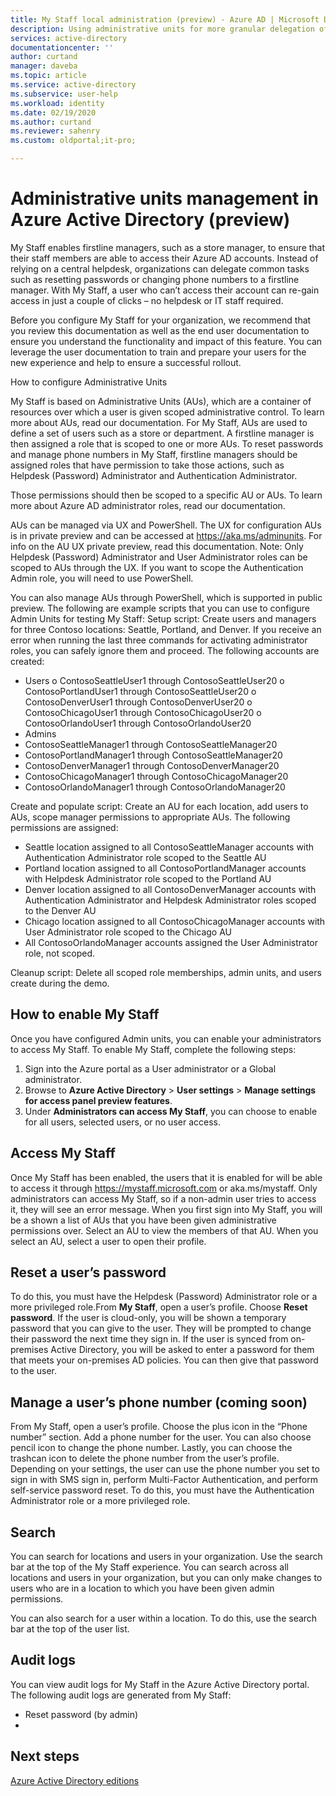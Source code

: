 ```yaml
---
title: My Staff local administration (preview) - Azure AD | Microsoft Docs
description: Using administrative units for more granular delegation of permissions in Azure Active Directory
services: active-directory
documentationcenter: ''
author: curtand
manager: daveba
ms.topic: article
ms.service: active-directory
ms.subservice: user-help
ms.workload: identity
ms.date: 02/19/2020
ms.author: curtand
ms.reviewer: sahenry
ms.custom: oldportal;it-pro;

---
```

# Administrative units management in Azure Active Directory (preview)

My Staff enables firstline managers, such as a store manager, to ensure that their staff members are able to access their Azure AD accounts. Instead of relying on a central helpdesk, organizations can delegate common tasks such as resetting passwords or changing phone numbers to a firstline manager. With My Staff, a user who can’t access their account can re-gain access in just a couple of clicks – no helpdesk or IT staff required.

Before you configure My Staff for your organization, we recommend that you review this documentation as well as the end user documentation to ensure you understand the functionality and impact of this feature. You can leverage the user documentation to train and prepare your users for the new experience and help to ensure a successful rollout.

How to configure Administrative Units

My Staff is based on Administrative Units (AUs), which are a container of resources over which a user is given scoped administrative control. To learn more about AUs, read our documentation.
For My Staff, AUs are used to define a set of users such as a store or department. A firstline manager is then assigned a role that is scoped to one or more AUs. To reset passwords and manage phone numbers in My Staff, firstline managers should be assigned roles that have permission to take those actions, such as Helpdesk (Password) Administrator and Authentication Administrator. 

Those permissions should then be scoped to a specific AU or AUs. To learn more about Azure AD administrator roles, read our documentation.

AUs can be managed via UX and PowerShell. The UX for configuration AUs is in private preview and can be accessed at https://aka.ms/adminunits. For info on the AU UX private preview, read this documentation. Note: Only Helpdesk (Password) Administrator and User Administrator roles can be scoped to AUs through the UX. If you want to scope the Authentication Admin role, you will need to use PowerShell. 

You can also manage AUs through PowerShell, which is supported in public preview. The following are example scripts that you can use to configure Admin Units for testing My Staff:
Setup script: Create users and managers for three Contoso locations: Seattle, Portland, and Denver. If you receive an error when running the last three commands for activating administrator roles, you can safely ignore them and proceed. The following accounts are created:

-	Users
o	ContosoSeattleUser1 through ContosoSeattleUser20
o	ContosoPortlandUser1 through ContosoSeattleUser20
o	ContosoDenverUser1 through ContosoDenverUser20
o	ContosoChicagoUser1 through ContosoChicagoUser20
o	ContosoOrlandoUser1 through ContosoOrlandoUser20
-	Admins
  - ContosoSeattleManager1 through ContosoSeattleManager20
  - ContosoPortlandManager1 through ContosoSeattleManager20
  - ContosoDenverManager1 through ContosoDenverManager20
  - ContosoChicagoManager1 through ContosoChicagoManager20
  - ContosoOrlandoManager1 through ContosoOrlandoManager20

Create and populate script: Create an AU for each location, add users to AUs, scope manager permissions to appropriate AUs. The following permissions are assigned:

- Seattle location assigned to all ContosoSeattleManager accounts with Authentication Administrator role scoped to the Seattle AU
- Portland location assigned to all ContosoPortlandManager accounts with Helpdesk Administrator role scoped to the Portland AU
- Denver location assigned to all ContosoDenverManager accounts with Authentication Administrator and Helpdesk Administrator roles scoped to the Denver AU
- Chicago location assigned to all ContosoChicagoManager accounts with User Administrator role scoped to the Chicago AU
- All ContosoOrlandoManager accounts assigned the User Administrator role, not scoped. 

Cleanup script: Delete all scoped role memberships, admin units, and users create during the demo.

## How to enable My Staff

Once you have configured Admin units, you can enable your administrators to access My Staff. To enable My Staff, complete the following steps:

1. Sign into the Azure portal as a User administrator or a Global administrator.
2. Browse to **Azure Active Directory** > **User settings** > **Manage settings for access panel preview features**.
3. Under **Administrators can access My Staff**, you can choose to enable for all users, selected users, or no user access.

## Access My Staff

Once My Staff has been enabled, the users that it is enabled for will be able to access it through https://mystaff.microsoft.com or aka.ms/mystaff. Only administrators can access My Staff, so if a non-admin user tries to access it, they will see an error message.
When you first sign into My Staff, you will be a shown a list of AUs that you have been given administrative permissions over. Select an AU to view the members of that AU. When you select an AU, select a user to open their profile.

## Reset a user’s password

To do this, you must have the Helpdesk (Password) Administrator role or a more privileged role.From **My Staff**, open a user’s profile. Choose **Reset password**. If the user is cloud-only, you will be shown a temporary password that you can give to the user. They will be prompted to change their password the next time they sign in. If the user is synced from on-premises Active Directory, you will be asked to enter a password for them that meets your on-premises AD policies. You can then give that password to the user.

## Manage a user’s phone number (coming soon)

From My Staff, open a user’s profile. Choose the plus icon in the “Phone number” section. Add a phone number for the user. You can also choose pencil icon to change the phone number. Lastly, you can choose the trashcan icon to delete the phone number from the user’s profile. 
Depending on your settings, the user can use the phone number you set to sign in with SMS sign in, perform Multi-Factor Authentication, and perform self-service password reset.
To do this, you must have the Authentication Administrator role or a more privileged role. 

## Search

You can search for locations and users in your organization. Use the search bar at the top of the My Staff experience. You can search across all locations and users in your organization, but you can only make changes to users who are in a location to which you have been given admin permissions. 
 
You can also search for a user within a location. To do this, use the search bar at the top of the user list.

## Audit logs

You can view audit logs for My Staff in the Azure Active Directory portal. The following audit logs are generated from My Staff:
-	Reset password (by admin)
-	



## Next steps

[Azure Active Directory editions](../fundamentals/active-directory-whatis.md)
